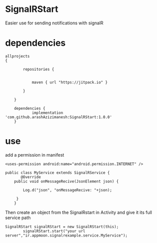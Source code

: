 # SignalRStart
Easier use for sending notifications with signalR

# dependencies
```
allprojects 
{

		repositories {
		
		
			maven { url "https://jitpack.io" }
			
		}
		
	}
	
	dependencies {
	        implementation 'com.github.arashAzizimanesh:SignalRStart:1.0.0'
	}	
```


# use
	
add a permission in manifest
```
<uses-permission android:name="android.permission.INTERNET" />
```

```
public class MyService extends SignalRService {
       @Override
    public void onMessageRecive(JsonElement json) {

        Log.d("json", "onMessageRecive: "+json);

     }
    }

```


Then create an object from the SignalRstart in Activity and give it its full service path
```
SignalRStart signalRStart = new SignalRStart(this);
        signalRStart.start("your url server","ir.appmoon.signalrexample.service.MyService");
```

